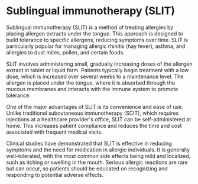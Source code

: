 <!--
source: GPT-4o
abbr: SLIT
aka: allergy drops
sibs: intralymphatic-immunotherapy, subcutaneous-immunotherapy
tags: immunotherapies
-->

# Sublingual immunotherapy (SLIT)

Sublingual immunotherapy (SLIT) is a method of treating allergies by placing allergen extracts under the tongue. This approach is designed to build tolerance to specific allergens, reducing symptoms over time. SLIT is particularly popular for managing allergic rhinitis (hay fever), asthma, and allergies to dust mites, pollen, and certain foods.

SLIT involves administering small, gradually increasing doses of the allergen extract in tablet or liquid form. Patients typically begin treatment with a low dose, which is increased over several weeks to a maintenance level. The allergen is placed under the tongue, where it is absorbed through the mucous membranes and interacts with the immune system to promote tolerance.

One of the major advantages of SLIT is its convenience and ease of use. Unlike traditional subcutaneous immunotherapy (SCIT), which requires injections at a healthcare provider's office, SLIT can be self-administered at home. This increases patient compliance and reduces the time and cost associated with frequent medical visits.

Clinical studies have demonstrated that SLIT is effective in reducing symptoms and the need for medication in allergic individuals. It is generally well-tolerated, with the most common side effects being mild and localized, such as itching or swelling in the mouth. Serious allergic reactions are rare but can occur, so patients should be educated on recognizing and responding to potential adverse effects.


